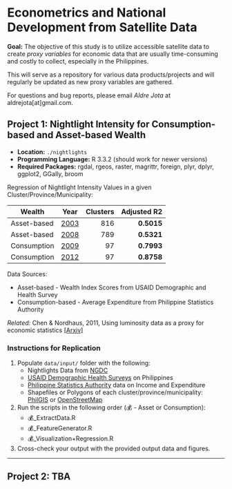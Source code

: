 # Econometrics and National Development from Satellite Data

**Goal:** The objective of this study is to utilize accessible satellite data to create *proxy variables* for economic data that are usually time-consuming and costly to collect, especially in the Philippines. 

This will serve as a repository for various data products/projects and will regularly be updated as new proxy variables are gathered.

For questions and bug reports, please email *Aldre Jota* at aldrejota[at]gmail.com.

## Project 1: Nightlight Intensity for Consumption-based and Asset-based Wealth

* **Location:** ```./nightlights```
* **Programming Language:** R 3.3.2 (should work for newer versions)
* **Required Packages:** rgdal, rgeos, raster, magrittr, foreign, plyr, dplyr, ggplot2, GGally, broom

Regression of Nightlight Intensity Values in a given Cluster/Province/Municipality:

| Wealth   | Year        | Clusters  | Adjusted R2|
| ---------|:-------:| -----:|-----------:|
| Asset-based    | [2003](https://github.com/aldrejota/satellite-econometrics/blob/master/figures/nightlight_regression_2003.png) | 816 |	**0.5015** |
| Asset-based    | [2008](https://github.com/aldrejota/satellite-econometrics/blob/master/figures/nightlight_regression_2008.png) | 789| **0.5321** |
| Consumption | [2009](https://github.com/aldrejota/satellite-econometrics/blob/master/figures/nightlight_regression_2009.png) | 97| **0.7993** |
| Consumption | [2012](https://github.com/aldrejota/satellite-econometrics/blob/master/figures/nightlight_regression_2012.png) | 97 | **0.8758** |

Data Sources:

* Asset-based - Wealth Index Scores from USAID Demographic and Health Survey
* Consumption-based - Average Expenditure from Philippine Statistics Authority 

*Related:* Chen & Nordhaus, 2011, Using luminosity data as a proxy for
economic statistics [[Arxiv]](http://www.econ.yale.edu/~nordhaus/homepage/documents/CN_lumen_PNAS_2011.pdf)

### Instructions for Replication

1. Populate ```data/input/``` folder with the following:
	* Nightlights Data from [NGDC](https://ngdc.noaa.gov/eog/dmsp/downloadV4composites.html)
	* [USAID Demographic Health Surveys](http://dhsprogram.com/data/) on Philippines
	* [Philippine Statistics Authority](https://psa.gov.ph/tags/income-and-expenditure) data on Income and Expenditure
	* Shapefiles or Polygons of each cluster/province/municipality: [PhilGIS](philgis.org) or [OpenStreetMap](https://www.openstreetmap.org)
2. Run the scripts in the following order (💰 - Asset or Consumption):
	* 💰_ExtractData.R
	* 💰_FeatureGenerator.R
	* 💰_Visualization+Regression.R
3. Cross-check your output with the provided output data and figures.

---

## Project 2: TBA

